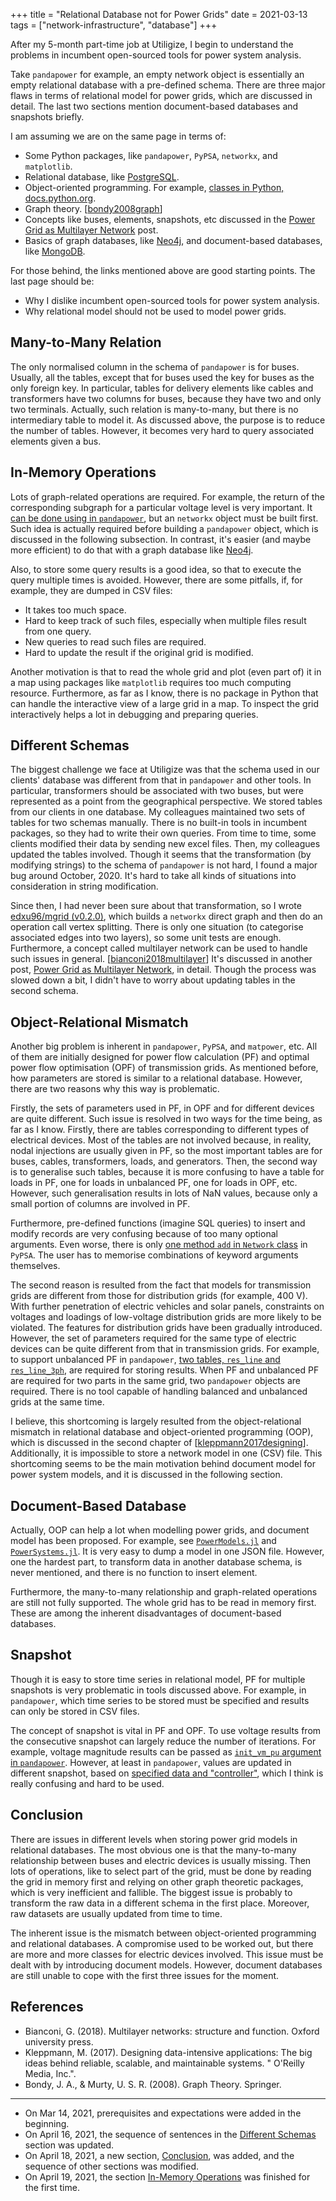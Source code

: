 +++
title = "Relational Database not for Power Grids"
date = 2021-03-13
tags = ["network-infrastructure", "database"]
+++

After my 5-month part-time job at Utiligize, I begin to understand the problems
in incumbent open-sourced tools for power system analysis.

<!--more-->

Take `pandapower` for example, an empty network object is essentially an empty
relational database with a pre-defined schema. There are three major flaws in
terms of relational model for power grids, which are discussed in detail. The
last two sections mention document-based databases and snapshots briefly.

I am assuming we are on the same page in terms of:

- Some Python packages, like `pandapower`, `PyPSA`, `networkx`, and
  `matplotlib`.
- Relational database, like [PostgreSQL](https://www.postgresql.org/).
- Object-oriented programming. For example, [classes in Python,
  docs.python.org](https://docs.python.org/3/tutorial/classes.html).
- Graph theory. [[bondy2008graph](#references)]
- Concepts like buses, elements, snapshots, etc discussed in the [Power Grid as
  Multilayer Network](https://edxu96.github.io/post/power-fow/) post.
- Basics of graph databases, like [Neo4j](https://neo4j.com/), and
  document-based databases, like [MongoDB](https://www.mongodb.com/).

For those behind, the links mentioned above are good starting points. The last
page should be:

- Why I dislike incumbent open-sourced tools for power system analysis.
- Why relational model should not be used to model power grids.

## Many-to-Many Relation

The only normalised column in the schema of `pandapower` is for buses. Usually,
all the tables, except that for buses used the key for buses as the only
foreign key. In particular, tables for delivery elements like cables and
transformers have two columns for buses, because they have two and only two
terminals. Actually, such relation is many-to-many, but there is no
intermediary table to model it. As discussed above, the purpose is to reduce
the number of tables. However, it becomes very hard to query associated
elements given a bus.

## In-Memory Operations

Lots of graph-related operations are required. For example, the return of the
corresponding subgraph for a particular voltage level is very important. It
[can be done using in
`pandapower`](https://pandapower.readthedocs.io/en/stable/topology.html), but
an `networkx` object must be built first. Such idea is actually required before
building a `pandapower` object, which is discussed in the following subsection.
In contrast, it's easier (and maybe more efficient) to do that with a graph
database like [Neo4j](https://neo4j.com/).

Also, to store some query results is a good idea, so that to execute the query
multiple times is avoided. However, there are some pitfalls, if, for example,
they are dumped in CSV files:

- It takes too much space.
- Hard to keep track of such files, especially when multiple files result from
  one query.
- New queries to read such files are required.
- Hard to update the result if the original grid is modified.

Another motivation is that to read the whole grid and plot (even part of) it in
a map using packages like `matplotlib` requires too much computing resource.
Furthermore, as far as I know, there is no package in Python that can handle
the interactive view of a large grid in a map. To inspect the grid
interactively helps a lot in debugging and preparing queries.

## Different Schemas

The biggest challenge we face at Utiligize was that the schema used in our
clients' database was different from that in `pandapower` and other tools. In
particular, transformers should be associated with two buses, but were
represented as a point from the geographical perspective. We stored tables from
our clients in one database. My colleagues maintained two sets of tables for
two schemas manually. There is no built-in tools in incumbent packages, so they
had to write their own queries. From time to time, some clients modified their
data by sending new excel files. Then, my colleagues updated the tables
involved. Though it seems that the transformation (by modifying strings) to the
schema of `pandapower` is not hard, I found a major bug around October, 2020.
It's hard to take all kinds of situations into consideration in string
modification.

Since then, I had never been sure about that transformation, so I wrote
[edxu96/mgrid (v0.2.0)](https://github.com/edxu96/mgrid/releases/tag/v0.2.0),
which builds a `networkx` direct graph and then do an operation call vertex
splitting. There is only one situation (to categorise associated edges into two
layers), so some unit tests are enough. Furthermore, a concept called
multilayer network can be used to handle such issues in general.
[[bianconi2018multilayer](#references)] It's discussed in another post, [Power
Grid as Multilayer Network](https://edxu96.github.io/post/power-fow/), in
detail. Though the process was slowed down a bit, I didn't have to worry about
updating tables in the second schema.

## Object-Relational Mismatch

Another big problem is inherent in `pandapower`, `PyPSA`, and `matpower`, etc.
All of them are initially designed for power flow calculation (PF) and optimal
power flow optimisation (OPF) of transmission grids. As mentioned before, how
parameters are stored is similar to a relational database. However, there are
two reasons why this way is problematic.

Firstly, the sets of parameters used in PF, in OPF and for different devices
are quite different. Such issue is resolved in two ways for the time being, as
far as I know. Firstly, there are tables corresponding to different types of
electrical devices. Most of the tables are not involved because, in reality,
nodal injections are usually given in PF, so the most important tables are for
buses, cables, transformers, loads, and generators. Then, the second way is to
generalise such tables, because it is more confusing to have a table for loads
in PF, one for loads in unbalanced PF, one for loads in OPF, etc. However, such
generalisation results in lots of NaN values, because only a small portion of
columns are involved in PF.

Furthermore, pre-defined functions (imagine SQL queries) to insert and modify
records are very confusing because of too many optional arguments. Even worse,
there is only [one method `add` in `Network`
class](https://pypsa.readthedocs.io/en/latest/api_reference.html#pypsa.Network.add)
in `PyPSA`. The user has to memorise combinations of keyword arguments
themselves.

The second reason is resulted from the fact that models for transmission grids
are different from those for distribution grids (for example, 400 V). With
further penetration of electric vehicles and solar panels, constraints on
voltages and loadings of low-voltage distribution grids are more likely to be
violated. The features for distribution grids have been gradually introduced.
However, the set of parameters required for the same type of electric devices
can be quite different from that in transmission grids. For example, to support
unbalanced PF in `pandapower`, [two tables, `res_line` and
`res_line_3ph`](https://pandapower.readthedocs.io/en/stable/elements/line.html#result-parameters),
are required for storing results. When PF and unbalanced PF are required for
two parts in the same grid, two `pandapower` objects are required. There is no
tool capable of handling balanced and unbalanced grids at the same time.

I believe, this shortcoming is largely resulted from the object-relational
mismatch in relational database and object-oriented programming (OOP), which is
discussed in the second chapter of [[kleppmann2017designing](#references)].
Additionally, it is impossible to store a network model in one (CSV) file. This
shortcoming seems to be the main motivation behind document model for power
system models, and it is discussed in the following section.

## Document-Based Database

Actually, OOP can help a lot when modelling power grids, and document model has
been proposed. For example, see
[`PowerModels.jl`](https://lanl-ansi.github.io/PowerModels.jl/stable/) and
[`PowerSystems.jl`](https://www.nrel.gov/analysis/siip.html). It is very easy
to dump a model in one JSON file. However, one the hardest part, to transform
data in another database schema, is never mentioned, and there is no function
to insert element.

Furthermore, the many-to-many relationship and graph-related operations are
still not fully supported. The whole grid has to be read in memory first. These
are among the inherent disadvantages of document-based databases.

## Snapshot

Though it is easy to store time series in relational model, PF for multiple
snapshots is very problematic in tools discussed above. For example, in
`pandapower`, which time series to be stored must be specified and results can
only be stored in CSV files.

The concept of snapshot is vital in PF and OPF. To use voltage results from the
consecutive snapshot can largely reduce the number of iterations. For example,
voltage magnitude results can be passed as [`init_vm_pu` argument in
`pandapower`](https://pandapower.readthedocs.io/en/stable/powerflow/ac.html).
However, at least in `pandapower`, values are updated in different snapshot,
based on [specified data and
"controller"](https://pandapower.readthedocs.io/en/stable/timeseries.html),
which I think is really confusing and hard to be used.

## Conclusion

There are issues in different levels when storing power grid models in
relational databases. The most obvious one is that the many-to-many
relationship between buses and electric devices is usually missing. Then lots
of operations, like to select part of the grid, must be done by reading the
grid in memory first and relying on other graph theoretic packages, which is
very inefficient and fallible. The biggest issue is probably to transform the
raw data in a different schema in the first place. Moreover, raw datasets are
usually updated from time to time.

The inherent issue is the mismatch between object-oriented programming and
relational databases. A compromise used to be worked out, but there are more
and more classes for electric devices involved. This issue must be dealt with
by introducing document models. However, document databases are still
unable to cope with the first three issues for the moment.

## References

- Bianconi, G. (2018). Multilayer networks: structure and function. Oxford
  university press.
- Kleppmann, M. (2017). Designing data-intensive applications: The big ideas
  behind reliable, scalable, and maintainable systems. " O'Reilly Media, Inc.".
- Bondy, J. A., & Murty, U. S. R. (2008). Graph Theory. Springer.

---

- On Mar 14, 2021, prerequisites and expectations were added in the beginning.
- On April 16, 2021, the sequence of sentences in the [Different
  Schemas](#different-schemas) section was updated.
- On April 18, 2021, a new section, [Conclusion](#conclusion), was added, and
  the sequence of other sections was modified.
- On April 19, 2021, the section [In-Memory Operations](#in-memory-operations)
  was finished for the first time.
